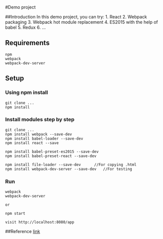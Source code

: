 #Demo project

##Introduction
    In this demo project, you can try:
    1. React
    2. Webpack packaging
    3. Webpack hot module replacement
    4. ES2015 with the help of babel
    5. Redux
    6. ...

## Requirements
    npm
    webpack
    webpack-dev-server

## Setup


### Using npm install
    git clone ...
    npm install

### Install modules step by step
    git clone ...
    npm install webpack --save-dev
    npm install babel-loader --save-dev
    npm install react --save
    
    npm install babel-preset-es2015 --save-dev
    npm install babel-preset-react --save-dev
    
    npm install file-loader --save-dev      //For copying .html
    npm install webpack-dev-server --save-dev   //For testing

### Run
    webpack
    webpack-dev-server
    
    or

    npm start

    visit http://localhost:8080/app
    
##Reference
    [link](https://robots.thoughtbot.com/setting-up-webpack-for-react-and-hot-module-replacement)

